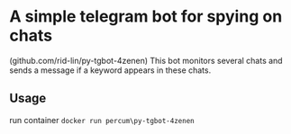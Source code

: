 # A simple telegram bot for spying on chats

(github.com/rid-lin/py-tgbot-4zenen)
This bot monitors several chats and sends a message if a keyword appears in these chats.

## Usage 

run container
`docker run percum\py-tgbot-4zenen`

